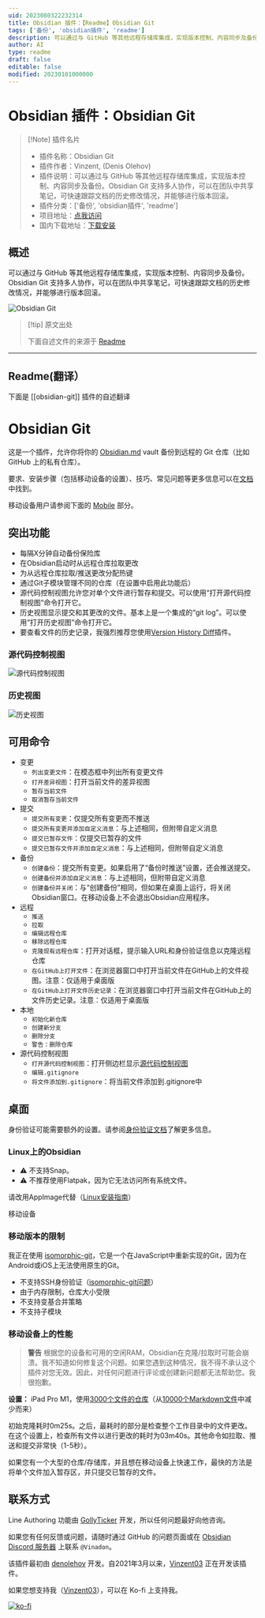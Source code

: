 ```yaml
---
uid: 2023080322232314
title: Obsidian 插件：【Readme】Obsidian Git
tags: ['备份', 'obsidian插件', 'readme']
description: 可以通过与 GitHub 等其他远程存储库集成，实现版本控制、内容同步及备份。Obsidian Git 支持多人协作，可以在团队中共享笔记，可快速跟踪文档的历史修改情况，并能够进行版本回滚。
author: AI
type: readme
draft: false
editable: false
modified: 20230101000000
---
```


# Obsidian 插件：Obsidian Git

> [!Note] 插件名片
> - 插件名称：Obsidian Git
> - 插件作者：Vinzent, (Denis Olehov)
> - 插件说明：可以通过与 GitHub 等其他远程存储库集成，实现版本控制、内容同步及备份。Obsidian Git 支持多人协作，可以在团队中共享笔记，可快速跟踪文档的历史修改情况，并能够进行版本回滚。
> - 插件分类：['备份', 'obsidian插件', 'readme']
> - 项目地址：[点我访问](https://github.com/denolehov/obsidian-git)
> - 国内下载地址：[下载安装](https://pkmer.cn/products/plugin/pluginMarket/?obsidian-git)

## 概述

可以通过与 GitHub 等其他远程存储库集成，实现版本控制、内容同步及备份。Obsidian Git 支持多人协作，可以在团队中共享笔记，可快速跟踪文档的历史修改情况，并能够进行版本回滚。

![Obsidian Git](https://cdn.pkmer.cn/covers/obsidian-git.png!pkmer)

> [!tip] 原文出处
> 
>下面自述文件的来源于 [Readme](https://ghproxy.net/https://raw.githubusercontent.com/denolehov/obsidian-git/master/README.md)
> 

---

## Readme(翻译）

下面是 [[obsidian-git]] 插件的自述翻译


# Obsidian Git

这是一个插件，允许你将你的 [Obsidian.md](https://obsidian.md) vault 备份到远程的 Git 仓库（比如 GitHub 上的私有仓库）。

要求、安装步骤（包括移动设备的设置）、技巧、常见问题等更多信息可以在[文档](https://publish.obsidian.md/git-doc)中找到。

移动设备用户请参阅下面的 [Mobile](#mobile) 部分。

## 突出功能

- 每隔X分钟自动备份保险库
- 在Obsidian启动时从远程仓库拉取更改
- 为从远程仓库拉取/推送更改分配热键
- 通过Git子模块管理不同的仓库（在设置中启用此功能后）
- 源代码控制视图允许您对单个文件进行暂存和提交。可以使用“打开源代码控制视图”命令打开它。
- 历史视图显示提交和其更改的文件。基本上是一个集成的“git log”。可以使用“打开历史视图”命令打开它。
- 要查看文件的历史记录，我强烈推荐您使用[Version History Diff](obsidian://show-plugin?id=obsidian-version-history-diff)插件。

### 源代码控制视图

![源代码控制视图](https://raw.githubusercontent.com/denolehov/obsidian-git/master/images/source-view.png)

### 历史视图

![历史视图](https://raw.githubusercontent.com/denolehov/obsidian-git/master/images/history-view.png)

## 可用命令

-   变更
    -   `列出变更文件`：在模态框中列出所有变更文件
    -   `打开差异视图`：打开当前文件的差异视图
    -   `暂存当前文件`
    -   `取消暂存当前文件`
-   提交
    -   `提交所有变更`：仅提交所有变更而不推送
    -   `提交所有变更并添加自定义消息`：与上述相同，但附带自定义消息
    -   `提交已暂存文件`：仅提交已暂存的文件
    -   `提交已暂存文件并添加自定义消息`：与上述相同，但附带自定义消息
-   备份
    -   `创建备份`：提交所有变更。如果启用了“备份时推送”设置，还会推送提交。
    -   `创建备份并添加自定义消息`：与上述相同，但附带自定义消息
    -   `创建备份并关闭`：与“创建备份”相同，但如果在桌面上运行，将关闭Obsidian窗口。在移动设备上不会退出Obsidian应用程序。
-   远程
    -   `推送`
    -   `拉取`
    -   `编辑远程仓库`
    -   `移除远程仓库`
    -   `克隆现有远程仓库`：打开对话框，提示输入URL和身份验证信息以克隆远程仓库
    -   `在GitHub上打开文件`：在浏览器窗口中打开当前文件在GitHub上的文件视图。注意：仅适用于桌面版
    -   `在GitHub上打开文件历史记录`：在浏览器窗口中打开当前文件在GitHub上的文件历史记录。注意：仅适用于桌面版
-   本地
    -   `初始化新仓库`
    -   `创建新分支`
    -   `删除分支`
    -   `警告：删除仓库`
-   源代码控制视图
    -   `打开源代码控制视图`：打开侧边栏显示[源代码控制视图](#sidebar-view)
    -   `编辑.gitignore`
    -   `将文件添加到.gitignore`：将当前文件添加到.gitignore中

## 桌面

身份验证可能需要额外的设置。请参阅[身份验证文档](https://publish.obsidian.md/git-doc/Authentication)了解更多信息。

### Linux上的Obsidian

-   ⚠ 不支持Snap。
-   ⚠ 不推荐使用Flatpak，因为它无法访问所有系统文件。

请改用AppImage代替（[Linux安装指南](https://publish.obsidian.md/git-doc/Installation#Linux)）

移动设备

### 移动版本的限制

我正在使用 [isomorphic-git](https://isomorphic-git.org/)，它是一个在JavaScript中重新实现的Git，因为在Android或iOS上无法使用原生的Git。

-   不支持SSH身份验证（[isomorphic-git问题](https://github.com/isomorphic-git/isomorphic-git/issues/231)）
-   由于内存限制，仓库大小受限
-   不支持变基合并策略
-   不支持子模块

### 移动设备上的性能

> **警告**
> 根据您的设备和可用的空闲RAM，Obsidian在克隆/拉取时可能会崩溃。我不知道如何修复这个问题。如果您遇到这种情况，我不得不承认这个插件对您无效。因此，对任何问题进行评论或创建新问题都无法帮助您。我很抱歉。

**设置：** iPad Pro M1，使用[3000个文件的仓库](https://github.com/Vinzent03/obsidian-git-stress-test)（从[10000个Markdown文件](https://github.com/Zettelkasten-Method/10000-markdown-files)中减少而来）

初始克隆耗时0m25s。之后，最耗时的部分是检查整个工作目录中的文件更改。在这个设置上，检查所有文件以进行更改的耗时为03m40s。其他命令如拉取、推送和提交非常快（1-5秒）。

如果您有一个大型的仓库/存储库，并且想在移动设备上快速工作，最快的方法是将单个文件加入暂存区，并只提交已暂存的文件。

## 联系方式

Line Authoring 功能由 [GollyTicker](https://github.com/GollyTicker) 开发，所以任何问题最好向他咨询。

如果您有任何反馈或问题，请随时通过 GitHub 的问题页面或在 [Obsidian Discord 服务器](https://discord.com/invite/veuWUTm) 上联系 `@Vinadon`。

该插件最初由 [denolehov](https://github.com/denolehov) 开发。自2021年3月以来，[Vinzent03](https://github.com/Vinzent03) 正在开发该插件。

如果您想支持我（[Vinzent03](https://github.com/Vinzent03)），可以在 Ko-fi 上支持我。

[![ko-fi](https://ko-fi.com/img/githubbutton_sm.svg)](https://ko-fi.com/F1F195IQ5)



